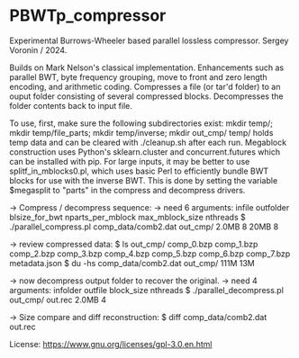 # PBWTp_compressor
Experimental Burrows-Wheeler based parallel lossless compressor. Sergey Voronin / 2024. 

Builds on Mark Nelson's classical implementation.
Enhancements such as parallel BWT, byte frequency grouping, move to front and zero length encoding, and arithmetic coding. 
Compresses a file (or tar'd folder) to an ouput folder consisting of several compressed blocks. Decompresses the folder contents back to input file. 

To use, first, make sure the following subdirectories exist:
mkdir temp/; mkdir temp/file_parts; mkdir temp/inverse; mkdir out_cmp/
temp/ holds temp data and can be cleared with ./cleanup.sh after each run. 
Megablock construction uses Python's sklearn.cluster and concurrent.futures which can be installed with pip. 
For large inputs, it may be better to use splitf_in_mblocks0.pl, which uses basic Perl to efficiently bundle BWT blocks for use with the inverse BWT. 
This is done by setting the variable $megasplit to "parts" in the compress and decompress drivers. 

-> Compress / decompress sequence:
-> need 6 arguments: infile outfolder blsize_for_bwt nparts_per_mblock max_mblock_size nthreads
$ ./parallel_compress.pl comp_data/comb2.dat out_cmp/ 2.0MB 8 20MB 8

-> review compressed data:
$ ls out_cmp/
comp_0.bzp  comp_1.bzp  comp_2.bzp  comp_3.bzp  comp_4.bzp  comp_5.bzp  comp_6.bzp  comp_7.bzp  metadata.json
$ du -hs comp_data/comb2.dat out_cmp/
111M 
13M 

-> now decompress output folder to recover the original. 
-> need 4 arguments: infolder outfile block_size nthreads
$ ./parallel_decompress.pl out_cmp/ out.rec 2.0MB 4

-> Size compare and diff reconstruction:
$ diff comp_data/comb2.dat out.rec

License: https://www.gnu.org/licenses/gpl-3.0.en.html
